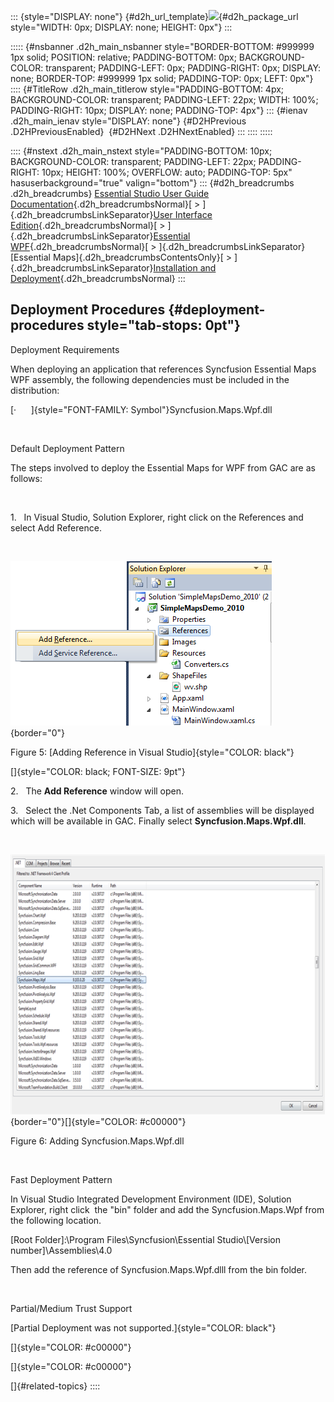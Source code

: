 ::: {style="DISPLAY: none"}
[](ms-xhelp:///?Id=d2h_url_template){#d2h_url_template}![](!package_url!){#d2h_package_url style="WIDTH: 0px; DISPLAY: none; HEIGHT: 0px"}
:::

::::: {#nsbanner .d2h_main_nsbanner style="BORDER-BOTTOM: #999999 1px solid; POSITION: relative; PADDING-BOTTOM: 0px; BACKGROUND-COLOR: transparent; PADDING-LEFT: 0px; PADDING-RIGHT: 0px; DISPLAY: none; BORDER-TOP: #999999 1px solid; PADDING-TOP: 0px; LEFT: 0px"}
:::: {#TitleRow .d2h_main_titlerow style="PADDING-BOTTOM: 4px; BACKGROUND-COLOR: transparent; PADDING-LEFT: 22px; WIDTH: 100%; PADDING-RIGHT: 10px; DISPLAY: none; PADDING-TOP: 4px"}
::: {#ienav .d2h_main_ienav style="DISPLAY: none"}
[](ms-xhelp:///?Id=f51a12fc-5d18-4b43-b1e9-06341128121d){#D2HPrevious .D2HPreviousEnabled}  [](ms-xhelp:///?Id=e896c421-3a9f-4913-b0fe-01c47ff86eab){#D2HNext .D2HNextEnabled}
:::
::::
:::::

:::: {#nstext .d2h_main_nstext style="PADDING-BOTTOM: 10px; BACKGROUND-COLOR: transparent; PADDING-LEFT: 22px; PADDING-RIGHT: 10px; HEIGHT: 100%; OVERFLOW: auto; PADDING-TOP: 5px" hasuserbackground="true" valign="bottom"}
::: {#d2h_breadcrumbs .d2h_breadcrumbs}
[Essential Studio User Guide Documentation](ms-xhelp:///?Id=12457748-09e3-4d74-a240-8e049cedf030){.d2h_breadcrumbsNormal}[ \> ]{.d2h_breadcrumbsLinkSeparator}[User Interface Edition](ms-xhelp:///?Id=c29296b7-531c-413b-a0ec-488ca1f7f669){.d2h_breadcrumbsNormal}[ \> ]{.d2h_breadcrumbsLinkSeparator}[Essential WPF](ms-xhelp:///?Id=7f4f82c5-151c-4262-94d0-75c4626c77bc){.d2h_breadcrumbsNormal}[ \> ]{.d2h_breadcrumbsLinkSeparator}[Essential Maps]{.d2h_breadcrumbsContentsOnly}[ \> ]{.d2h_breadcrumbsLinkSeparator}[Installation and Deployment](ms-xhelp:///?Id=e7e409ba-7ec5-4ae2-b082-a689cbe91396){.d2h_breadcrumbsNormal}
:::

## Deployment Procedures {#deployment-procedures style="tab-stops: 0pt"}

Deployment Requirements

When deploying an application that references Syncfusion Essential Maps WPF assembly, the following dependencies must be included in the distribution:

[·      ]{style="FONT-FAMILY: Symbol"}Syncfusion.Maps.Wpf.dll

 

Default Deployment Pattern

The steps involved to deploy the Essential Maps for WPF from GAC are as follows:

 

1.   In Visual Studio, Solution Explorer, right click on the References and select Add Reference.

 

![Description: C:\\Users\\karthikeyanp\\Pictures\\Addref.png](ImagesExt/image29_5.png){border="0"}

Figure 5: [Adding Reference in Visual Studio]{style="COLOR: black"}

[]{style="COLOR: black; FONT-SIZE: 9pt"} 

2.   The **Add Reference** window will open.

3.   Select the .Net Components Tab, a list of assemblies will be displayed which will be available in GAC. Finally select **Syncfusion.Maps.Wpf.dll**.

 

![](ImagesExt/image29_6.png){border="0"}[]{style="COLOR: #c00000"}

Figure 6: Adding Syncfusion.Maps.Wpf.dll

 

Fast Deployment Pattern

In Visual Studio Integrated Development Environment (IDE), Solution Explorer, right click  the "bin" folder and add the Syncfusion.Maps.Wpf from the following location.

\[Root Folder\]:\\Program Files\\Syncfusion\\Essential Studio\\\[Version number\]\\Assemblies\\4.0

Then add the reference of Syncfusion.Maps.Wpf.dlll from the bin folder.

 

Partial/Medium Trust Support

[Partial Deployment was not supported.]{style="COLOR: black"}

[]{style="COLOR: #c00000"} 

[]{style="COLOR: #c00000"} 

[]{#related-topics}
::::
